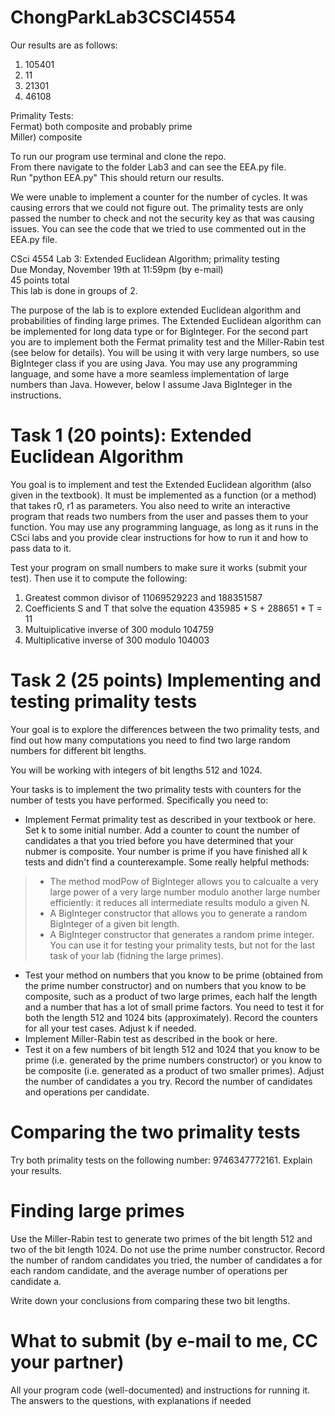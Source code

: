 # ChongParkLab3CSCI4554

Our results are as follows:
1) 105401
2) 11
3) 21301
4) 46108

Primality Tests:<br/>
Fermat) both composite and probably prime <br/>
Miller) composite

To run our program use terminal and clone the repo.<br/> From there navigate to the folder Lab3 and can see the EEA.py file.<br/> Run "python EEA.py" This should return our results.

We were unable to implement a counter for the number of cycles. It was causing errors that we could not figure out. The primality tests are only passed the number to check and not the security key as that was causing issues. You can see the code that we tried to use commented out in the EEA.py file.

CSci 4554 Lab 3: Extended Euclidean Algorithm; primality testing <br/>
Due Monday, November 19th at 11:59pm (by e-mail) <br/>
45 points total <br/>
This lab is done in groups of 2. <br/>

The purpose of the lab is to explore extended Euclidean algorithm and probabilities of finding large primes. The Extended Euclidean algorithm can be implemented for long data type or for BigInteger. For the second part you are to implement both the Fermat primality test and the Miller-Rabin test (see below for details). You will be using it with very large numbers, so use BigInteger class if you are using Java. You may use any programming language, and some have a more seamless implementation of large numbers than Java. However, below I assume Java BigInteger in the instructions.

# Task 1 (20 points): Extended Euclidean Algorithm
You goal is to implement and test the Extended Euclidean algorithm (also given in the textbook). It must be implemented as a function (or a method) that takes r0, r1 as parameters. You also need to write an interactive program that reads two numbers from the user and passes them to your function. 
You may use any programming language, as long as it runs in the CSci labs and you provide clear instructions for how to run it and how to pass data to it.

Test your program on small numbers to make sure it works (submit your test). Then use it to compute the following:

1) Greatest common divisor of 11069529223 and 188351587
2) Coefficients S and T that solve the equation 435985 * S + 288651 * T = 11
3) Multuiplicative inverse of 300 modulo 104759
4) Multiplicative inverse of 300 modulo 104003

# Task 2 (25 points) Implementing and testing primality tests
Your goal is to explore the differences between the two primality tests, and find out how many computations you need to find two large random numbers for different bit lengths.

You will be working with integers of bit lengths 512 and 1024.

Your tasks is to implement the two primality tests with counters for the number of tests you have performed. Specifically you need to:

* Implement Fermat primality test as described in your textbook or here. Set k to some initial number. Add a counter to count the number of candidates a that you tried before you have determined that your nubmer is composite. Your number is prime if you have finished all k tests and didn't find a counterexample. 
Some really helpful methods:
>* The method modPow of BigInteger allows you to calcualte a very large power of a very large number modulo another large number efficiently: it reduces all intermediate results modulo a given N.
>* A BigInteger constructor that allows you to generate a random BigInteger of a given bit length.
>* A BigInteger constructor that generates a random prime integer. You can use it for testing your primality tests, but not for the last task of your lab (fidning the large primes).
* Test your method on numbers that you know to be prime (obtained from the prime number constructor) and on numbers that you know to be composite, such as a product of two large primes, each half the length and a number that has a lot of small prime factors. You need to test it for both the length 512 and 1024 bits (approximately). Record the counters for all your test cases. Adjust k if needed.
* Implement Miller-Rabin test as described in the book or here.
* Test it on a few numbers of bit length 512 and 1024 that you know to be prime (i.e. generated by the prime numbers constructor) or you know to be composite (i.e. generated as a product of two smaller primes). Adjust the number of candidates a you try. Record the number of candidates and operations per candidate.
# Comparing the two primality tests
Try both primality tests on the following number: 9746347772161. Explain your results.

# Finding large primes
Use the Miller-Rabin test to generate two primes of the bit length 512 and two of the bit length 1024. Do not use the prime number constructor. Record the number of random candidates you tried, the number of candidates a for each random candidate, and the average number of operations per candidate a.

Write down your conclusions from comparing these two bit lengths.

# What to submit (by e-mail to me, CC your partner)
All your program code (well-documented) and instructions for running it.
The answers to the questions, with explanations if needed
